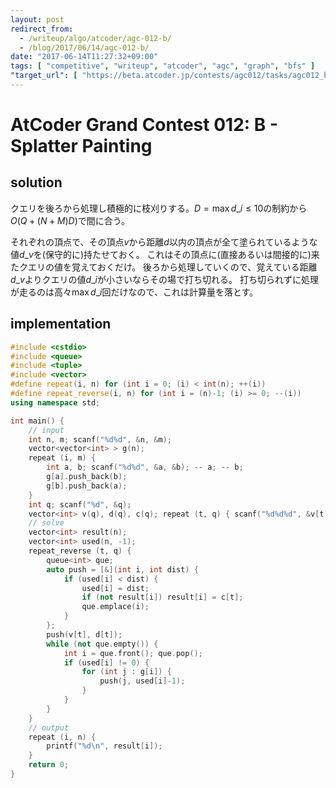 ```yaml
---
layout: post
redirect_from:
  - /writeup/algo/atcoder/agc-012-b/
  - /blog/2017/06/14/agc-012-b/
date: "2017-06-14T11:27:32+09:00"
tags: [ "competitive", "writeup", "atcoder", "agc", "graph", "bfs" ]
"target_url": [ "https://beta.atcoder.jp/contests/agc012/tasks/agc012_b" ]
---
```


# AtCoder Grand Contest 012: B - Splatter Painting

## solution

クエリを後ろから処理し積極的に枝刈りする。$D = \max d\_i \le 10$の制約から$O(Q + (N + M) D)$で間に合う。

それぞれの頂点で、その頂点$v$から距離$d$以内の頂点が全て塗られているような値$d\_v$を(保守的に)持たせておく。
これはその頂点に(直接あるいは間接的に)来たクエリの値を覚えておくだけ。
後ろから処理していくので、覚えている距離$d\_v$よりクエリの値$d\_i$が小さいならその場で打ち切れる。
打ち切られずに処理が走るのは高々$\max d\_i$回だけなので、これは計算量を落とす。

## implementation

``` c++
#include <cstdio>
#include <queue>
#include <tuple>
#include <vector>
#define repeat(i, n) for (int i = 0; (i) < int(n); ++(i))
#define repeat_reverse(i, n) for (int i = (n)-1; (i) >= 0; --(i))
using namespace std;

int main() {
    // input
    int n, m; scanf("%d%d", &n, &m);
    vector<vector<int> > g(n);
    repeat (i, m) {
        int a, b; scanf("%d%d", &a, &b); -- a; -- b;
        g[a].push_back(b);
        g[b].push_back(a);
    }
    int q; scanf("%d", &q);
    vector<int> v(q), d(q), c(q); repeat (t, q) { scanf("%d%d%d", &v[t], &d[t], &c[t]); -- v[t]; }
    // solve
    vector<int> result(n);
    vector<int> used(n, -1);
    repeat_reverse (t, q) {
        queue<int> que;
        auto push = [&](int i, int dist) {
            if (used[i] < dist) {
                used[i] = dist;
                if (not result[i]) result[i] = c[t];
                que.emplace(i);
            }
        };
        push(v[t], d[t]);
        while (not que.empty()) {
            int i = que.front(); que.pop();
            if (used[i] != 0) {
                for (int j : g[i]) {
                    push(j, used[i]-1);
                }
            }
        }
    }
    // output
    repeat (i, n) {
        printf("%d\n", result[i]);
    }
    return 0;
}
```
